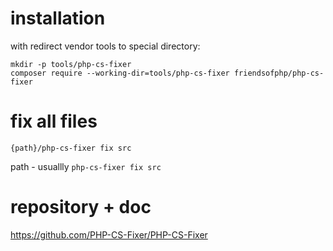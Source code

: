 

# installation
with redirect vendor tools to special directory:
```
mkdir -p tools/php-cs-fixer
composer require --working-dir=tools/php-cs-fixer friendsofphp/php-cs-fixer
```

# fix all files
`{path}/php-cs-fixer fix src`

path - usuallly `php-cs-fixer fix src`

# repository + doc
https://github.com/PHP-CS-Fixer/PHP-CS-Fixer